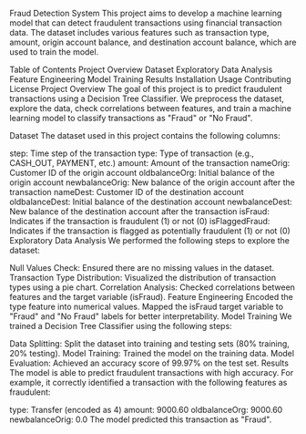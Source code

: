 Fraud Detection System
This project aims to develop a machine learning model that can detect fraudulent transactions using financial transaction data. The dataset includes various features such as transaction type, amount, origin account balance, and destination account balance, which are used to train the model.

Table of Contents
Project Overview
Dataset
Exploratory Data Analysis
Feature Engineering
Model Training
Results
Installation
Usage
Contributing
License
Project Overview
The goal of this project is to predict fraudulent transactions using a Decision Tree Classifier. We preprocess the dataset, explore the data, check correlations between features, and train a machine learning model to classify transactions as "Fraud" or "No Fraud".

Dataset
The dataset used in this project contains the following columns:

step: Time step of the transaction
type: Type of transaction (e.g., CASH_OUT, PAYMENT, etc.)
amount: Amount of the transaction
nameOrig: Customer ID of the origin account
oldbalanceOrg: Initial balance of the origin account
newbalanceOrig: New balance of the origin account after the transaction
nameDest: Customer ID of the destination account
oldbalanceDest: Initial balance of the destination account
newbalanceDest: New balance of the destination account after the transaction
isFraud: Indicates if the transaction is fraudulent (1) or not (0)
isFlaggedFraud: Indicates if the transaction is flagged as potentially fraudulent (1) or not (0)
Exploratory Data Analysis
We performed the following steps to explore the dataset:

Null Values Check: Ensured there are no missing values in the dataset.
Transaction Type Distribution: Visualized the distribution of transaction types using a pie chart.
Correlation Analysis: Checked correlations between features and the target variable (isFraud).
Feature Engineering
Encoded the type feature into numerical values.
Mapped the isFraud target variable to "Fraud" and "No Fraud" labels for better interpretability.
Model Training
We trained a Decision Tree Classifier using the following steps:

Data Splitting: Split the dataset into training and testing sets (80% training, 20% testing).
Model Training: Trained the model on the training data.
Model Evaluation: Achieved an accuracy score of 99.97% on the test set.
Results
The model is able to predict fraudulent transactions with high accuracy. For example, it correctly identified a transaction with the following features as fraudulent:

type: Transfer (encoded as 4)
amount: 9000.60
oldbalanceOrg: 9000.60
newbalanceOrig: 0.0
The model predicted this transaction as "Fraud".
